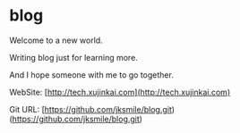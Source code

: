 
# blog

Welcome to a new world.

Writing blog just for learning more.

And I hope someone with me to go together.


WebSite: [http://tech.xujinkai.com](http://tech.xujinkai.com)

Git URL: [https://github.com/jksmile/blog.git)(https://github.com/jksmile/blog.git)



